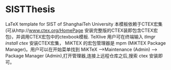 # SISTThesis
LaTeX template for SIST of ShanghaiTeh University
本模板依赖于CTEX宏集(可从http://www.ctex.org/HomePage 安装完整版的CTEX装即包含CTEX宏包)，并调用CTEX宏包中的ctexbook模板.
TeXlive 用户可在终端输入 *tlmgr install ctex* 安装CTEX宏集， MiKTEX 的宏包管理器是 mpm (MiKTEX Package Manager)。用户可以在开始菜单找到
MiKTeX -->Maintenance (Admin) --> Package Manager (Admin),打开管理器,连接上远程仓库之后,搜索 ctex 安装即可。
